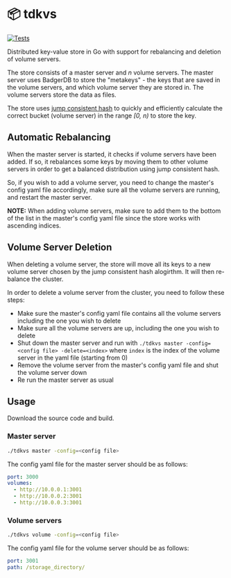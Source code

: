 # 📦 tdkvs

[![Tests](https://github.com/orellazri/tdkvs/actions/workflows/tests.yml/badge.svg)](https://github.com/orellazri/tdkvs/actions/workflows/tests.yml)

Distributed key-value store in Go with support for rebalancing and deletion of volume servers.

The store consists of a master server and _n_ volume servers. The master server uses BadgerDB to store the "metakeys" - the keys that are saved in the volume servers, and which volume server they are stored in. The volume servers store the data as files.

The store uses [jump consistent hash](https://arxiv.org/pdf/1406.2294.pdf) to quickly and efficiently calculate the correct bucket (volume server) in the range _[0, n)_ to store the key.

## Automatic Rebalancing

When the master server is started, it checks if volume servers have been added. If so, it rebalances some keys by moving them to other volume servers in order to get a balanced distribution using jump consistent hash.

So, if you wish to add a volume server, you need to change the master's config yaml file accordingly, make sure all the volume servers are running, and restart the master server.

**NOTE:** When adding volume servers, make sure to add them to the bottom of the list in the master's config yaml file since the store works with ascending indices.

## Volume Server Deletion

When deleting a volume server, the store will move all its keys to a new volume server chosen by the jump consistent hash alogirthm. It will then re-balance the cluster.

In order to delete a volume server from the cluster, you need to follow these steps:

- Make sure the master's config yaml file contains all the volume servers including the one you wish to delete
- Make sure all the volume servers are up, including the one you wish to delete
- Shut down the master server and run with `./tdkvs master -config=<config file> -delete=<index>` where `index` is the index of the volume server in the yaml file (starting from 0)
- Remove the volume server from the master's config yaml file and shut the volume server down
- Re run the master server as usual

## Usage

Download the source code and build.

### Master server

```bash
./tdkvs master -config=<config file>
```

The config yaml file for the master server should be as follows:

```yaml
port: 3000
volumes:
  - http://10.0.0.1:3001
  - http://10.0.0.2:3001
  - http://10.0.0.3:3001
```

### Volume servers

```bash
./tdkvs volume -config=<config file>
```

The config yaml file for the volume server should be as follows:

```yaml
port: 3001
path: /storage_directory/
```
